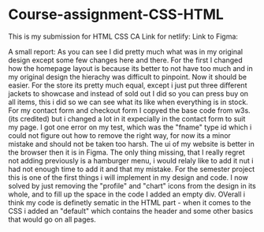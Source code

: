 # Course-assignment-CSS-HTML

This is my submission for HTML CSS CA
Link for netlify: 
Link to Figma: 


A small report: 
As you can see I did pretty much what was in my original design except some few changes here and there. For the first I changed how the homepage layout is because its better to not have too much and in my original design the hierachy was difficult to pinpoint. Now it should be easier. For the store its pretty much equal, except i just put three different jackets to showcase and instead of sold out I did so you can press buy on all items, this i did so we can see what its like when everything is in stock. 
For my contact form and checkout form I copyed the base code from w3s. (its credited) but i changed a lot in it expecially in the contact form to suit my page. I got one error on my test, which was the "fname" type id which i could not figure out how to remove the right way, for now its a minor mistake and should not be taken too harsh. The ui of my website is better in the browser then it is in Figma. The only thing missing, that I really regret not adding previously is a hamburger menu, i would relaly like to add it nut i had not enough time to add it and that my mistake. For the semester project this is one of the first things i will implement in my design and code. I now solved by just removing the "profile" and "chart" icons from the design in its whole, and to fill up the space in the code I added an empty div. OVerall i think my code is definetly sematic in the HTML part - when it comes to the CSS i added an "default" which contains the header and some other basics that would go on all pages.
